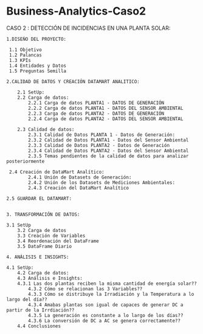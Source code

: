 # Business-Analytics-Caso2

CASO 2 : DETECCIÓN DE INCIDENCIAS EN UNA PLANTA SOLAR:

    1.DISEÑO DEL PROYECTO:
    
     1.1 Objetivo
     1.2 Palancas
     1.3 KPIs
     1.4 Entidades y Datos
     1.5 Preguntas Semilla

    2.CALIDAD DE DATOS Y CREACIÓN DATAMART ANALITICO:
    
    	2.1 SetUp:
    	2.2 Carga de datos:
     		2.2.1 Carga de datos PLANTA1 - DATOS DE GENERACIÓN
      		2.2.2 Carga de datos PLANTA1 - DATOS DEL SENSOR AMBIENTAL
      		2.2.3 Carga de datos PLANTA2 - DATOS DE GENERACIÓN
      		2.2.4 Carga de datos PLANTA2 - DATOS DEL SENSOR AMBIENTAL
	
    	2.3 Calidad de datos:
      		2.3.1 Calidad de Datos PLANTA 1 - Datos de Generación:
      		2.3.2 Calidad de Datos PLANTA1 - Datos del Sensor Ambiental
      		2.3.3 Calidad de Datos PLANTA2 - Datos de Generación
      		2.3.4 Calidad de Datos PLANTA2 - Datos del Sensor Ambiental
      		2.3.5 Temas pendientes de la calidad de datos para analizar posteriormente
	
   	 2.4 Creación de DataMart Analítico:
      		2.4.1 Unión de Datasets de Generación:
      		2.4.2 Unión de los Datasets de Mediciones Ambientales:
      		2.4.3 Creación del DataMart Analítico
	
	2.5 GUARDAR EL DATAMART:


    3. TRANSFORMACIÓN DE DATOS:
    
	3.1 SetUp
     	3.2 Carga de datos
     	3.3 Creación de Variables
     	3.4 Reordenación del DataFrame
     	3.5 DataFrame Diario

    4. ANÁLISIS E INSIGHTS:
    
	4.1 SetUp:
     	4.2 Carga de datos:
     	4.3 Análisis e Insights:
		4.3.1 Las dos plantas reciben la misma cantidad de energía solar??
       		4.3.2 Cómo se relacionan las 3 Variables??
       		4.3.3 Cómo se distribuye la Irradiación y la Temperatura a lo largo del día??
       		4.3.4 Amabas plantas son igual de capaces de generar DC a partir de la Irrdiación??
       		4.3.5 La generación es constante a lo largo de los días??
       		4.3.6 La conversión de DC a AC se genera correctamente??
     	4.4 Conclusiones
